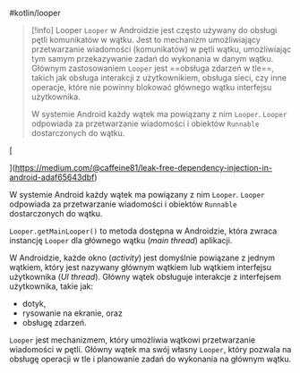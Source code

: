 #kotlin/looper

>[!info] Looper
> `Looper` w Androidzie jest często używany do obsługi pętli komunikatów w wątku.
> Jest to mechanizm umożliwiający przetwarzanie wiadomości (komunikatów) w pętli wątku, umożliwiając tym samym przekazywanie zadań do wykonania w danym wątku. 
> Głównym zastosowaniem `Looper` jest ==obsługa zdarzeń w tle==, takich jak obsługa interakcji z użytkownikiem, obsługa sieci, czy inne operacje, które nie powinny blokować głównego wątku interfejsu użytkownika.
> 
> W systemie Android każdy wątek ma powiązany z nim `Looper`. `Looper` odpowiada za przetwarzanie wiadomości i obiektów `Runnable` dostarczonych do wątku.

[

](https://medium.com/@caffeine81/leak-free-dependency-injection-in-android-adaf65643dbf)

W systemie Android każdy wątek ma powiązany z nim `Looper`. `Looper` odpowiada za przetwarzanie wiadomości i obiektów `Runnable` dostarczonych do wątku.

`Looper.getMainLooper()` to metoda dostępna w Androidzie, która zwraca instancję `Looper` dla głównego wątku (*main thread*) aplikacji.

W Androidzie, każde okno (*activity*) jest domyślnie powiązane z jednym wątkiem, który jest nazywany głównym wątkiem lub wątkiem interfejsu użytkownika (*UI thread*). Główny wątek obsługuje interakcje z interfejsem użytkownika, takie jak:
- dotyk, 
- rysowanie na ekranie, oraz 
- obsługę zdarzeń.

`Looper` jest mechanizmem, który umożliwia wątkowi przetwarzanie wiadomości w pętli. Główny wątek ma swój własny `Looper`, który pozwala na obsługę operacji w tle i planowanie zadań do wykonania na głównym wątku.












